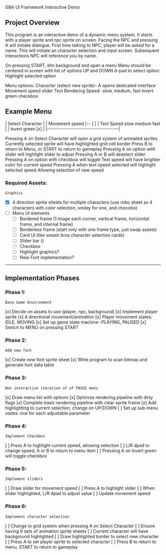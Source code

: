  GBA UI Framework Interactive Demo

## Project Overview
This program is an interactive demo of a dynamic menu system.
It starts with a player sprite and npc sprite on screen.
Facing the NPC and pressing A will initiate dialogue.
First time talking to NPC, player will be asked for a name.
This will initiate an character selection and input screen.
Subsequent interactions NPC will reference you by name.

On pressing START, dim background and open a menu
Menu should be centered in screen with list of options
UP and DOWN d-pad to select option
Highlight selected option

Menu options:
    Character (select new sprite)- A opens dedicated interface
    Movement speed slider
    Text Rendering Speed- slow, medium, fast
    invert green checkbox

Example Menu
 ------------------------------------
| Select Character                   |
| Movement speed    [--   ]          |
| Text Speed        slow medium fast |
| Invert green      [x]              |
|------------------------------------|

Pressing A on Select Character will open a grid system of animated sprites
Currently selected sprite will have highlighted grid cell border
Press B to return to Menu, or START to return to gameplay
Pressing A on option with slider will highlight slider to adjust
Pressing A or B will deselect slider
Pressing A on option with checkbox will toggle
Text speed will have brighter color for current speed
Pressing A when text speed selected will highlight selected speed
    Allowing selection of new speed


### Required Assets:
    Graphics
-[x] 4 direction sprite sheets for multiple characters (use robo sheet as 4 characters with color selection, smiley for one, and chocobo)
-[ ] Menu UI elements
  -[ ] Bordered frame (1 image each corner, vertical frame, horizontal frame, and internal frame)
  -[ ] Borderless frame (start only with one frame type, just swap assets)
  -[ ] Card UI (like smash bros character selection cards)
  -[ ] Slider bar ()
  -[ ] Checkbox
  -[ ] Highlight graphics?
  -[ ] New Font implementation?

--- 

## Implementation Phases

### Phase 1: 
    Base Game Environment
[x] Decide on assets to use (player, npc, background)
[x] Implement player sprite
[x] 4 directional movement/animation
[x] Player movement states: IDLE, MOVING
[x] Set up game state machine- PLAYING, PAUSED
[x] Switch to MENU on pressing START

### Phase 2: 
    Add new font
[x] Create new font sprite sheet
[x] Write program to scan bitmap and generate font data table

### Phase 3:
    Non interactive iteration of of PAUSE menu
[x] Draw menu list with options
[x] Optimize rendering pipeline with dirty flags
[x] Complete basic rendering pipeline with clear sprite frame
[x] Add highlighting to current selection, change on UP/DOWN
[ ] Set up sub menu states: one for each adjustable parameter

### Phase 4: 
    Implement Checkbox
[ ] Press A to highlight current speed, allowing selection
[ ] L/R dpad to change speed, A or B to return to menu item
[ ] Pressing A on Invert green will toggle checkbox

### Phase 5:
    Implement sliders
[ ] Draw slider for movement speed
[ ] Press A to highlight slider
[ ] When slider highlighted, L/R dpad to adjust value
[ ] Update movement speed

### Phase 6:
    Implement character selection    
[ ] Change to grid system when pressing A on Select Character
[ ] Ensure having 9 sets of animation sprite sheets
[ ] Current character will have background highlighted
[ ] Draw highlighted border to select new character
[ ] Press A to set player sprite to selected character
[ ] Press B to return to menu, START to return to gameplay

